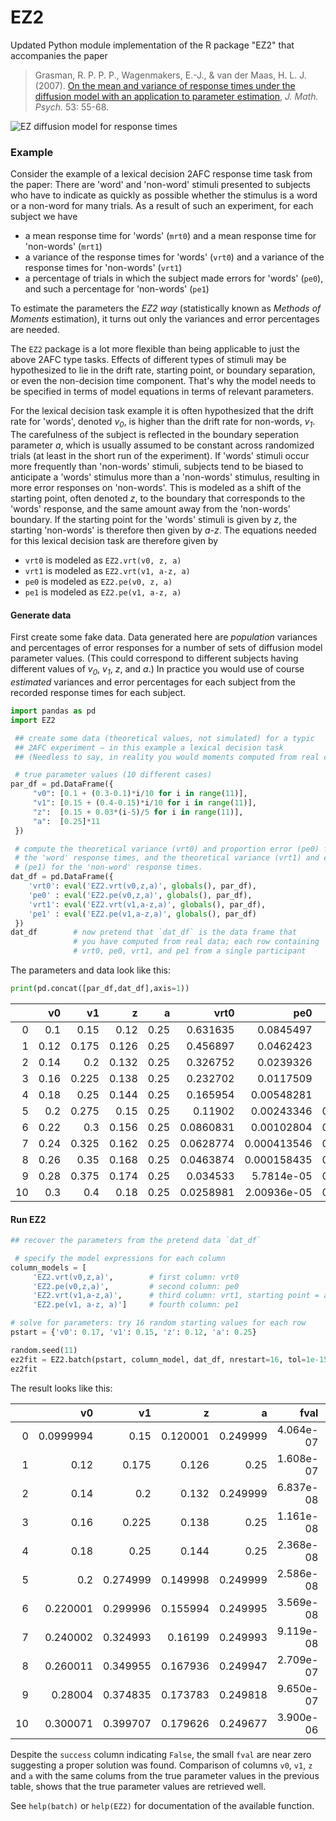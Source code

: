 # EZ2

Updated Python module implementation of the R package "EZ2" that accompanies the paper

> Grasman, R. P. P. P., Wagenmakers, E.-J., & van der Maas, H. L. J. (2007). [On the mean and variance of response times under the diffusion model with an application to parameter estimation](https://www.researchgate.net/publication/222533855_On_the_mean_and_variance_of_response_times_under_the_diffusion_model_with_an_application_to_parameter_estimation), _J. Math. Psych._ 53: 55-68.

![EZ diffusion model for response times](https://media.springernature.com/lw685/springer-static/image/art%3A10.3758%2Fs13423-016-1081-y/MediaObjects/13423_2016_1081_Fig1_HTML.gif?as=webp)

### Example


Consider the example of a lexical decision 2AFC response time task from the paper: There are 'word' and 'non-word' stimuli presented to subjects who have to indicate as quickly as possible whether the stimulus is a word or a non-word for many trials. As a result of such an experiment, for each subject we have

- a mean response time for 'words' (`mrt0`) and a mean response time for 'non-words' (`mrt1`)
- a variance of the response times for 'words' (`vrt0`) and a variance of the response times for 'non-words' (`vrt1`)
- a percentage of trials in which the subject made errors for 'words' (`pe0`), and such a percentage for 'non-words' (`pe1`)

To estimate the parameters the _EZ2 way_ (statistically known as _Methods of Moments_ estimation), it turns out only the variances and error percentages are needed. 

The `EZ2` package is a lot more flexible than being applicable to just the above 2AFC type tasks. Effects of different types of stimuli may be hypothesized to lie in the drift rate, starting point, or boundary separation, or even the non-decision time component. That's why the model needs to be specified in terms of model equations in terms of relevant parameters. 

For the lexical decision task example it is often hypothesized that the drift rate for 'words', denoted _v<sub>0</sub>_, is higher than the drift rate for non-words, _v<sub>1</sub>_. The carefulness of the subject is reflected in the boundary seperation parameter _a_, which is usually assumed to be constant across randomized trials (at least in the short run of the experiment). If 'words' stimuli occur more frequently than 'non-words' stimuli, subjects tend to be biased to anticipate a 'words' stimulus more than a 'non-words' stimulus, resulting in more error responses on 'non-words'. This is modeled as a shift of the starting point, often denoted _z_, to the boundary that corresponds to the 'words' response, and the same amount away from the 'non-words' boundary. If the starting point for the 'words' stimuli is given by _z_, the starting 'non-words' is therefore then given by _a-z_. The equations needed for this lexical decision task are therefore given by

- `vrt0` is modeled as `EZ2.vrt(v0, z, a)`
- `vrt1` is modeled as `EZ2.vrt(v1, a-z, a)`
- `pe0` is modeled as `EZ2.pe(v0, z, a)`
- `pe1` is modeled as `EZ2.pe(v1, a-z, a)`

#### Generate data

First create some fake data. Data generated here are *population* variances and percentages of error responses for a number of sets of diffusion model parameter values. (This could correspond to different subjects having different values of _v<sub>0</sub>_, _v<sub>1</sub>_, _z_, and _a_.) In practice you would use of course _estimated_ variances and error percentages for each subject from the recorded response times for each subject.


```python
import pandas as pd
import EZ2

 ## create some data (theoretical values, not simulated) for a typic
 ## 2AFC experiment — in this example a lexical decision task
 ## (Needless to say, in reality you would moments computed from real data!)

 # true parameter values (10 different cases)
par_df = pd.DataFrame({
     "v0": [0.1 + (0.3-0.1)*i/10 for i in range(11)],
     "v1": [0.15 + (0.4-0.15)*i/10 for i in range(11)],
     "z":  [0.15 + 0.03*(i-5)/5 for i in range(11)],
     "a":  [0.25]*11
 })

 # compute the theoretical variance (vrt0) and proportion error (pe0) for 
 # the 'word' response times, and the theoretical variance (vrt1) and error
 # (pe1) for the 'non-word' response times.
dat_df = pd.DataFrame({
    'vrt0': eval('EZ2.vrt(v0,z,a)', globals(), par_df),
    'pe0' : eval('EZ2.pe(v0,z,a)', globals(), par_df),
    'vrt1': eval('EZ2.vrt(v1,a-z,a)', globals(), par_df),
    'pe1' : eval('EZ2.pe(v1,a-z,a)', globals(), par_df)
 })
dat_df        # now pretend that `dat_df` is the data frame that 
              # you have computed from real data; each row containing
              # vrt0, pe0, vrt1, and pe1 from a single participant
```

The parameters and data look like this:

```python
print(pd.concat([par_df,dat_df],axis=1))
```

|    |   v0 |    v1 |     z |    a |      vrt0 |         pe0 |      vrt1 |        pe1 |
|---:|-----:|------:|------:|-----:|----------:|------------:|----------:|-----------:|
|  0 | 0.1  | 0.15  | 0.12  | 0.25 | 0.631635  | 0.0845497   | 0.283616  | 0.0196997  |
|  1 | 0.12 | 0.175 | 0.126 | 0.25 | 0.456897  | 0.0462423   | 0.203525  | 0.0128801  |
|  2 | 0.14 | 0.2   | 0.132 | 0.25 | 0.326752  | 0.0239326   | 0.149945  | 0.00887018 |
|  3 | 0.16 | 0.225 | 0.138 | 0.25 | 0.232702  | 0.0117509   | 0.113401  | 0.00646083 |
|  4 | 0.18 | 0.25  | 0.144 | 0.25 | 0.165954  | 0.00548281  | 0.087874  | 0.00498789 |
|  5 | 0.2  | 0.275 | 0.15  | 0.25 | 0.11902   | 0.00243346  | 0.0695974 | 0.00408571 |
|  6 | 0.22 | 0.3   | 0.156 | 0.25 | 0.0860831 | 0.00102804  | 0.0561972 | 0.00355256 |
|  7 | 0.24 | 0.325 | 0.162 | 0.25 | 0.0628774 | 0.000413546 | 0.0461548 | 0.00327962 |
|  8 | 0.26 | 0.35  | 0.168 | 0.25 | 0.0463874 | 0.000158435 | 0.0384793 | 0.00321474 |
|  9 | 0.28 | 0.375 | 0.174 | 0.25 | 0.034533  | 5.7814e-05  | 0.0325108 | 0.00334596 |
| 10 | 0.3  | 0.4   | 0.18  | 0.25 | 0.0258981 | 2.00936e-05 | 0.0278019 | 0.00369786 |


#### Run EZ2

```python
## recover the parameters from the pretend data `dat_df`

 # specify the model expressions for each column
column_models = [
     'EZ2.vrt(v0,z,a)',        # first column: vrt0
     'EZ2.pe(v0,z,a)',         # second column: pe0
     'EZ2.vrt(v1,a-z,a)',      # third column: vrt1, starting point = a-z
     'EZ2.pe(v1, a-z, a)']     # fourth column: pe1

# solve for parameters: try 16 random starting values for each row
pstart = {'v0': 0.17, 'v1': 0.15, 'z': 0.12, 'a': 0.25}

random.seed(11)
ez2fit = EZ2.batch(pstart, column_model, dat_df, nrestart=16, tol=1e-15)
ez2fit
```

The result looks like this:

|    |        v0 |       v1 |        z |        a |        fval |   niter |   status | success   |    norm_jac |
|---:|----------:|---------:|---------:|---------:|------------:|--------:|---------:|:----------|------------:|
|  0 | 0.0999994 | 0.15     | 0.120001 | 0.249999 | 4.064e-07 |      17 |        2 | False     | 0.0763213   |
|  1 | 0.12      | 0.175    | 0.126    | 0.25     | 1.608e-07 |      13 |        2 | False     | 0.150949    |
|  2 | 0.14      | 0.2      | 0.132    | 0.249999 | 6.837e-08 |       8 |        2 | False     | 0.335807    |
|  3 | 0.16      | 0.225    | 0.138    | 0.25     | 1.161e-08  |      14 |        2 | False     | 0.163066    |
|  4 | 0.18      | 0.25     | 0.144    | 0.25     | 2.368e-08 |      12 |        2 | False     | 0.044371    |
|  5 | 0.2       | 0.274999 | 0.149998 | 0.249999 | 2.586e-08 |      16 |        2 | False     | 3.60527e-08 |
|  6 | 0.220001  | 0.299996 | 0.155994 | 0.249995 | 3.569e-08 |      19 |        2 | False     | 0.0854866   |
|  7 | 0.240002  | 0.324993 | 0.16199  | 0.249993 | 9.119e-08 |      23 |        2 | False     | 0.0177482   |
|  8 | 0.260011  | 0.349955 | 0.167936 | 0.249947 | 2.709e-07 |      12 |        2 | False     | 0.013834    |
|  9 | 0.28004   | 0.374835 | 0.173783 | 0.249818 | 9.650e-07  |      31 |        2 | False     | 0.00198474  |
| 10 | 0.300071  | 0.399707 | 0.179626 | 0.249677 | 3.900e-06 |      30 |        2 | False     | 0.00143761  |

Despite the `success` column indicating `False`, the small `fval` are near zero suggesting a proper solution was found. Comparison of columns `v0`, `v1`, `z` and `a` with the same colums from the true parameter values in the previous table, shows that the true parameter values are retrieved well.

See `help(batch)` or `help(EZ2)` for documentation of the available function.

